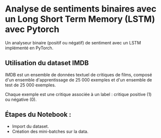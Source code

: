 # Analyse de sentiments binaires avec un Long Short Term Memory (LSTM) avec Pytorch

Un analyseur binaire (positif ou négatif) de sentiment avec un LSTM implémenté en PyTorch.

## Utilisation du dataset IMDB

IMDB est un ensemble de données textuel de critiques de films, composé d'un ensemble d'apprentissage de 25 000 exemples et d'un ensemble de test de 25 000 exemples.

Chaque exemple est une critique associée à un label : critique positive (1) ou négative (0).

## Étapes du Notebook :

- Import du dataset.
- Création des mini-batches sur la data.


